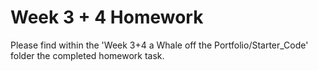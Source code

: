 # Week 3 + 4 Homework

Please find within the 'Week 3+4 a Whale off the Portfolio/Starter_Code' folder the completed homework task.
